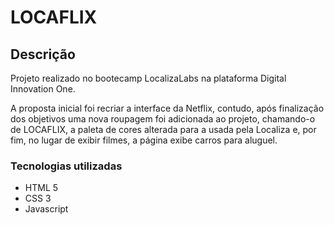 # LOCAFLIX

## Descrição

Projeto realizado no bootecamp LocalizaLabs na plataforma Digital Innovation One.

A proposta inicial foi recriar a interface da Netflix, contudo, após finalização dos objetivos uma nova roupagem foi adicionada ao projeto, chamando-o de LOCAFLIX, a paleta de cores alterada para a usada pela Localiza e, por fim, no lugar de exibir filmes, a página exibe carros para aluguel.

### Tecnologias utilizadas

- HTML 5
- CSS 3
- Javascript
